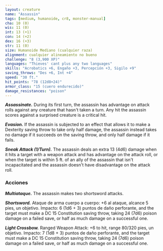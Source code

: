 ```yaml
---
layout: creature
name: "Assassin"
tags: [medium, humanoide, cr8, monster-manual]
cha: 10 (0)
wis: 11 (0)
int: 13 (+1)
con: 14 (+2)
dex: 16 (+3)
str: 11 (0)
size: Humanoide Mediano (cualquier raza)
alignment: cualquier alineamiento no bueno
challenge: "8 (3,900 XP)"
languages: "Thieves' cant plus any two languages"
skills: "Acrobatics +6, Engaño +3, Percepción +3, Sigilo +9"
saving_throws: "Des +6, Int +4"
speed: "30 ft."
hit_points: "78 (12d8+24)"
armor_class: "15 (cuero endurecido)"
damage_resistances: "poison"
---
```


***Assassinate.*** During its first turn, the assassin has advantage on attack rolls against any creature that hasn't taken a turn. Any hit the assassin scores against a surprised creature is a critical hit.

***Evasion.*** If the assassin is subjected to an effect that allows it to make a Dexterity saving throw to take only half damage, the assassin instead takes no damage if it succeeds on the saving throw, and only half damage if it fails.

***Sneak Attack (1/Turn).*** The assassin deals an extra 13 (4d6) damage when it hits a target with a weapon attack and has advantage on the attack roll, or when the target is within 5 ft. of an ally of the assassin that isn't incapacitated and the assassin doesn't have disadvantage on the attack roll.

### Acciones

***Multiataque.*** The assassin makes two shortsword attacks.

***Shortsword.*** Ataque de arma cuerpo a cuerpo: +6 al ataque, alcance 5 pies, un objetivo. Impacto: 6 (1d6 + 3) puntos de daño perforante, and the target must make a DC 15 Constitution saving throw, taking 24 (7d6) poison damage on a failed save, or half as much damage on a successful one.

***Light Crossbow.*** Ranged Weapon Attack: +6 to hit, range 80/320 pies, un objetivo. Impacto: 7 (1d8 + 3) puntos de daño perforante, and the target must make a DC 15 Constitution saving throw, taking 24 (7d6) poison damage on a failed save, or half as much damage on a successful one.